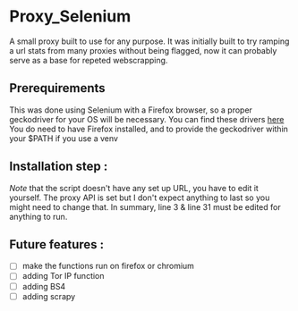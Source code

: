 # Proxy_Selenium

A small proxy built to use for any purpose. 
It was initially built to try ramping a url stats from many proxies without being flagged, now it can probably serve as a base for repeted webscrapping.

## Prerequirements 

This was done using Selenium with a Firefox browser, so a proper geckodriver for your OS will be necessary. 
You can find these drivers [here](https://github.com/mozilla/geckodriver/releases)
You do need to have Firefox installed, and to provide the geckodriver within your $PATH if you use a venv

## Installation step : 

*Note* that the script doesn't have any set up URL, you have to edit it yourself. The proxy API is set but I don't expect anything to last so you might need to change that. 
In summary, line 3 & line 31 must be edited for anything to run.

## Future features : 

- [ ] make the functions run on firefox or chromium
- [ ] adding Tor IP function
- [ ] adding BS4
- [ ] adding scrapy 
